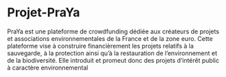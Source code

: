 # Projet-PraYa
PraYa est une plateforme de crowdfunding dédiée aux créateurs de projets et associations environnementales de la France et de la zone euro. Cette plateforme vise à construire financièrement les projets relatifs à la sauvegarde, à la protection ainsi qu’à la restauration de l’environnement et de la biodiversité. Elle introduit et promeut donc des projets d’intérêt public à caractère environnemental
